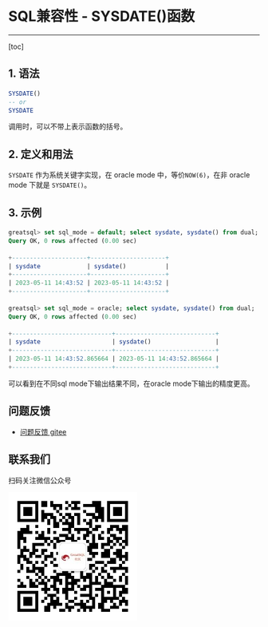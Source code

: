 # SQL兼容性 - SYSDATE()函数
---
[toc]
## 1. 语法
```sql
SYSDATE()
-- or
SYSDATE
```
调用时，可以不带上表示函数的括号。

## 2. 定义和用法

`SYSDATE` 作为系统关键字实现，在 oracle mode 中，等价`NOW(6)`，在非 oracle mode 下就是 `SYSDATE()`。

## 3. 示例

```sql
greatsql> set sql_mode = default; select sysdate, sysdate() from dual;
Query OK, 0 rows affected (0.00 sec)

+---------------------+---------------------+
| sysdate             | sysdate()           |
+---------------------+---------------------+
| 2023-05-11 14:43:52 | 2023-05-11 14:43:52 |
+---------------------+---------------------+

greatsql> set sql_mode = oracle; select sysdate, sysdate() from dual;
Query OK, 0 rows affected (0.00 sec)

+----------------------------+----------------------------+
| sysdate                    | sysdate()                  |
+----------------------------+----------------------------+
| 2023-05-11 14:43:52.865664 | 2023-05-11 14:43:52.865664 |
+----------------------------+----------------------------+
```
可以看到在不同sql mode下输出结果不同，在oracle mode下输出的精度更高。

**问题反馈**
---
- [问题反馈 gitee](https://gitee.com/GreatSQL/GreatSQL-Manual/issues)


**联系我们**
---

扫码关注微信公众号

![greatsql-wx](../greatsql-wx.jpg)
